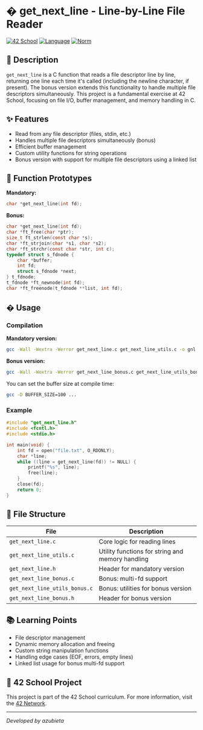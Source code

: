 # � get_next_line - Line-by-Line File Reader

[![42 School](https://img.shields.io/badge/42-School-000000?style=flat&logo=42&logoColor=white)](https://42.fr/)
[![Language](https://img.shields.io/badge/Language-C-blue.svg)](https://en.wikipedia.org/wiki/C_(programming_language))
[![Norm](https://img.shields.io/badge/Norm-42-green.svg)](https://github.com/42School/norminette)

## 📖 Description

`get_next_line` is a C function that reads a file descriptor line by line, returning one line each time it's called (including the newline character, if present). The bonus version extends this functionality to handle multiple file descriptors simultaneously. This project is a fundamental exercise at 42 School, focusing on file I/O, buffer management, and memory handling in C.

## ✨ Features
- Read from any file descriptor (files, stdin, etc.)
- Handles multiple file descriptors simultaneously (bonus)
- Efficient buffer management
- Custom utility functions for string operations
- Bonus version with support for multiple file descriptors using a linked list

## 📄 Function Prototypes

**Mandatory:**
```c
char *get_next_line(int fd);
```

**Bonus:**
```c
char *get_next_line(int fd);
char *ft_free(char *ptr);
size_t ft_strlen(const char *s);
char *ft_strjoin(char *s1, char *s2);
char *ft_strchr(const char *str, int c);
typedef struct s_fdnode {
    char *buffer;
    int fd;
    struct s_fdnode *next;
} t_fdnode;
t_fdnode *ft_newnode(int fd);
char *ft_freenode(t_fdnode **list, int fd);
```

## �️ Usage

### Compilation

**Mandatory version:**
```sh
gcc -Wall -Wextra -Werror get_next_line.c get_next_line_utils.c -o gnl
```

**Bonus version:**
```sh
gcc -Wall -Wextra -Werror get_next_line_bonus.c get_next_line_utils_bonus.c -o gnl_bonus
```

You can set the buffer size at compile time:
```sh
gcc -D BUFFER_SIZE=100 ...
```

### Example
```c
#include "get_next_line.h"
#include <fcntl.h>
#include <stdio.h>

int main(void) {
    int fd = open("file.txt", O_RDONLY);
    char *line;
    while ((line = get_next_line(fd)) != NULL) {
        printf("%s", line);
        free(line);
    }
    close(fd);
    return 0;
}
```

## 📁 File Structure

| File                        | Description                                      |
|-----------------------------|--------------------------------------------------|
| `get_next_line.c`           | Core logic for reading lines                     |
| `get_next_line_utils.c`     | Utility functions for string and memory handling |
| `get_next_line.h`           | Header for mandatory version                     |
| `get_next_line_bonus.c`     | Bonus: multi-fd support                          |
| `get_next_line_utils_bonus.c`| Bonus: utilities for bonus version               |
| `get_next_line_bonus.h`     | Header for bonus version                        |

## 📚 Learning Points
- File descriptor management
- Dynamic memory allocation and freeing
- Custom string manipulation functions
- Handling edge cases (EOF, errors, empty lines)
- Linked list usage for bonus multi-fd support

## 🏫 42 School Project
This project is part of the 42 School curriculum. For more information, visit the [42 Network](https://www.42network.org/).

---
*Developed by azubieta*
